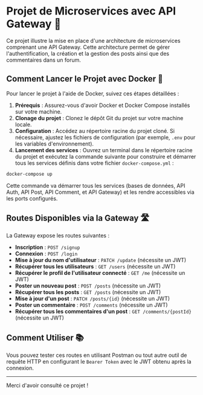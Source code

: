 # Projet de Microservices avec API Gateway 🚀

Ce projet illustre la mise en place d'une architecture de microservices comprenant une API Gateway. Cette architecture permet de gérer l'authentification, la création et la gestion des posts ainsi que des commentaires dans un forum.

## Comment Lancer le Projet avec Docker 🐳

Pour lancer le projet à l'aide de Docker, suivez ces étapes détaillées :

1. **Prérequis** : Assurez-vous d'avoir Docker et Docker Compose installés sur votre machine.
2. **Clonage du projet** : Clonez le dépôt Git du projet sur votre machine locale.
3. **Configuration** : Accédez au répertoire racine du projet cloné. Si nécessaire, ajustez les fichiers de configuration (par exemple, `.env` pour les variables d'environnement).
4. **Lancement des services** : Ouvrez un terminal dans le répertoire racine du projet et exécutez la commande suivante pour construire et démarrer tous les services définis dans votre fichier `docker-compose.yml` :

```bash
docker-compose up
```

Cette commande va démarrer tous les services (bases de données, API Auth, API Post, API Comment, et API Gateway) et les rendre accessibles via les ports configurés.

## Routes Disponibles via la Gateway 🛣️

La Gateway expose les routes suivantes :

- **Inscription** : `POST /signup`
- **Connexion** : `POST /login`
- **Mise à jour du nom d'utilisateur** : `PATCH /update` (nécessite un JWT)
- **Récupérer tous les utilisateurs** : `GET /users` (nécessite un JWT)
- **Récupérer le profil de l'utilisateur connecté** : `GET /me` (nécessite un JWT)
- **Poster un nouveau post** : `POST /posts` (nécessite un JWT)
- **Récupérer tous les posts** : `GET /posts` (nécessite un JWT)
- **Mise à jour d'un post** : `PATCH /posts/{id}` (nécessite un JWT)
- **Poster un commentaire** : `POST /comments` (nécessite un JWT)
- **Récupérer tous les commentaires d'un post** : `GET /comments/{postId}` (nécessite un JWT)

## Comment Utiliser 📚

Vous pouvez tester ces routes en utilisant Postman ou tout autre outil de requête HTTP en configurant le `Bearer Token` avec le JWT obtenu après la connexion.

---

Merci d'avoir consulté ce projet !
